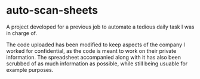 # auto-scan-sheets
A project developed for a previous job to automate a tedious daily task I was in charge of.  

The code uploaded has been modified to keep aspects of the company I worked for confidential, as the code is meant to work on their private information. The spreadsheet accompanied along with it has also been scrubbed of as much information as possible, while still being usuable for example purposes.  
